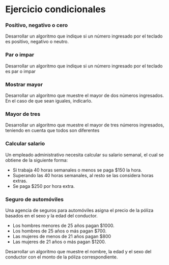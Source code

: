 # Ejercicio condicionales

### Positivo, negativo o cero

Desarrollar un algoritmo que indique si un número ingresado por el teclado es positivo,
negativo o neutro.

### Par o impar

Desarrollar un algoritmo que indique si un número ingresado por el teclado es par o
impar

### Mostrar mayor

Desarrollar un algoritmo que muestre el mayor de dos números ingresados. En el caso de
que sean iguales, indicarlo.

### Mayor de tres

Desarrollar un algoritmo que muestre el mayor de tres números ingresados, teniendo en
cuenta que todos son diferentes

### Calcular salario

Un empleado administrativo necesita calcular su salario semanal, el cual se obtiene de la
siguiente forma:

- Si trabaja 40 horas semanales o menos se paga $150 la hora.
- Superando las 40 horas semanales, al resto se las considera horas extras.
- Se paga $250 por hora extra.

### Seguro de automóviles

Una agencia de seguros para automóviles asigna el precio de la póliza basados en el
sexo y la edad del conductor.

- Los hombres menores de 25 años pagan $1000.
- Los hombres de 25 años o más pagan $700.
- Las mujeres de menos de 21 años pagan $800
- Las mujeres de 21 años o más pagan $1200.

Desarrollar un algoritmo que muestre el nombre, la edad y el sexo del conductor con el
monto de la póliza correspondiente.

